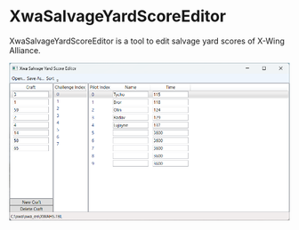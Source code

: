 # XwaSalvageYardScoreEditor

XwaSalvageYardScoreEditor is a tool to edit salvage yard scores of X-Wing Alliance.

![XwaSalvageYardScoreEditor](Images/XwaSalvageYardScoreEditor.png)

